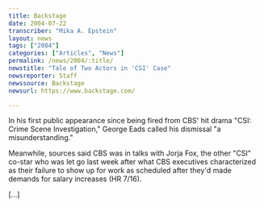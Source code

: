 ```yaml
---
title: Backstage
date: 2004-07-22
transcriber: "Mika A. Epstein"
layout: news
tags: ["2004"]
categories: ["Articles", "News"]
permalink: /news/2004/:title/
newstitle: "Tale of Two Actors in 'CSI' Case"
newsreporter: Staff
newssource: Backstage
newsurl: https://www.backstage.com/

---
```


In his first public appearance since being fired from CBS' hit drama "CSI: Crime Scene Investigation," George Eads called his dismissal "a misunderstanding."

Meanwhile, sources said CBS was in talks with Jorja Fox, the other "CSI" co-star who was let go last week after what CBS executives characterized as their failure to show up for work as scheduled after they'd made demands for salary increases (HR 7/16).

[...]
